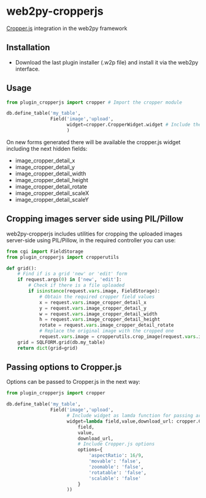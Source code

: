 # web2py-cropperjs
[Cropper.js](https://fengyuanchen.github.io/cropperjs/) integration in the web2py framework

## Installation

- Download the last plugin installer (.w2p file) and install it via the web2py interface.

## Usage

```python
from plugin_cropperjs import cropper # Import the cropper module

db.define_table('my_table',
                Field('image','upload',
                      widget=cropper.CropperWidget.widget # Include the Cropper.js widget in the form field
                      )

```

On new forms generated there will be available the cropper.js widget including the next hidden fields:

- image_cropper_detail_x
- image_cropper_detail_y
- image_cropper_detail_width
- image_cropper_detail_height
- image_cropper_detail_rotate
- image_cropper_detail_scaleX
- image_cropper_detail_scaleY

## Cropping images server side using PIL/Pillow

web2py-cropperjs includes utilities for cropping the uploaded images server-side using PIL/Pillow, in the required controller you can use:

```python
from cgi import FieldStorage
from plugin_cropperjs import cropperutils

def grid():
    # Find if is a grid 'new' or 'edit' form
    if request.args(0) in ['new', 'edit']:
        # Check if there is a file uploaded
        if isinstance(request.vars.image, FieldStorage):
            # Obtain the required cropper field values
            x = request.vars.image_cropper_detail_x
            y = request.vars.image_cropper_detail_y
            w = request.vars.image_cropper_detail_width
            h = request.vars.image_cropper_detail_height
            rotate = request.vars.image_cropper_detail_rotate
            # Replace the original image with the cropped one
            request.vars.image = cropperutils.crop_image(request.vars.image, x, y, w, h, rotate)
    grid = SQLFORM.grid(db.my_table)
    return dict(grid=grid)

```

## Passing options to Cropper.js

Options can be passed to Cropper.js in the next way:

```python
from plugin_cropperjs import cropper

db.define_table('my_table',
                Field('image','upload',
                      # Include widget as lamda function for passing arguments
                      widget=lambda field,value,download_url: cropper.CropperWidget.widget(
                          field,
                          value,
                          download_url,
                          # Include Cropper.js options
                          options={
                              'aspectRatio': 16/9,
                              'movable': 'false',
                              'zoomable': 'false',
                              'rotatable': 'false',
                              'scalable': 'false'
                          }
                      ))

```

